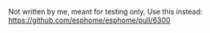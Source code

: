 Not written by me, meant for testing only. Use this instead: https://github.com/esphome/esphome/pull/6300